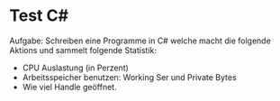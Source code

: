 # Test C#

Aufgabe:
Schreiben eine Programme in C# welche macht die folgende Aktions und sammelt folgende Statistik:
- CPU Auslastung (in Perzent)
- Arbeitsspeicher benutzen: Working Ser und Private Bytes
- Wie viel Handle geöffnet.
